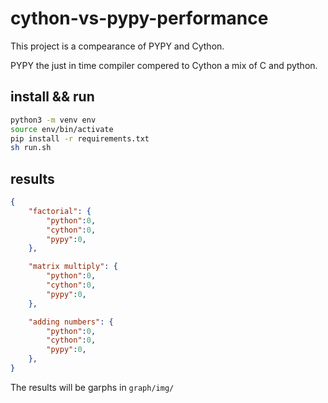 # cython-vs-pypy-performance

This project is a compearance of PYPY and Cython.

PYPY the just in time compiler compered to Cython a mix of C and python.  


## install && run

```bash
python3 -m venv env
source env/bin/activate
pip install -r requirements.txt
sh run.sh
```

## results

```json
{
    "factorial": {
        "python":0,
        "cython":0,
        "pypy":0,
    },

    "matrix multiply": {
        "python":0,
        "cython":0,
        "pypy":0,
    },

    "adding numbers": {
        "python":0,
        "cython":0,
        "pypy":0,
    },
}
```

The results will be garphs in `graph/img/`
